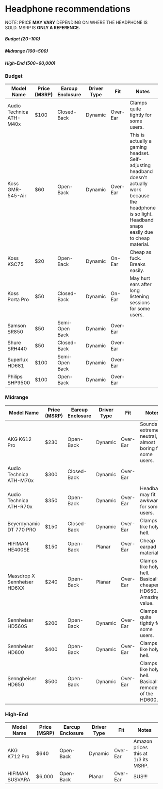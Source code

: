 # Headphone recommendations

NOTE: PRICE **MAY VARY** DEPENDING ON WHERE THE HEADPHONE IS SOLD. MSRP IS **ONLY A REFERENCE.**

##### Budget ($20-$100)
##### Midrange ($100-$500) 
##### High-End ($500-$60,000)

### Budget

| Model Name               | Price (MSRP)  | Earcup Enclosure | Driver Type | Fit      | Notes
| ------------------------ | ------------- | ---------------- | ------------| -------- | ----------------
| Audio Technica ATH-M40x  | $100          | Closed-Back      | Dynamic     | Over-Ear | Clamps quite tightly for some users.
| Koss GMR-545-Air         | $60           | Open-Back        | Dynamic     | Over-Ear | This is actually a gaming headset. Self-adjusting headband doesn't actually work because the headphone is so light. Headband snaps easily due to cheap material.
| Koss KSC75               | $20           | Open-Back        | Dynamic     | On-Ear   | Cheap as fuck. Breaks easily.
| Koss Porta Pro           | $50           | Closed-Back      | Dynamic     | On-Ear   | May hurt ears after long listening sessions for some users.
| Samson SR850             | $50           | Semi-Open Back   | Dynamic     | Over-Ear |
| Shure SRH440             | $50           | Closed-Back      | Dynamic     | Over-Ear |
| Superlux HD681           | $100          | Semi-Open Back   | Dynamic     | Over-Ear |
| Philips SHP9500          | $100          | Open-Back        | Dynamic     | Over-Ear |

### Midrange

| Model Name                  | Price (MSRP) | Earcup Enclosure | Driver Type | Fit       | Notes
| --------------------------- | ------------ | ---------------- | ------------| --------- | ---------------------------------------------------------------- |
| AKG K612 Pro                | $230         | Open-Back        | Dynamic     | Over-Ear  | Sounds extremely neutral, almost boring for some users.          |
| Audio Technica ATH-M70x     | $300         | Closed-Back      | Dynamic     | Over-Ear  |                                                                  |
| Audio Technica ATH-R70x     | $350         | Open-Back        | Dynamic     | Over-Ear  | Headband may fit awkwardly for some users.                       |
| Beyerdynamic DT 770 PRO     | $150         | Closed-Back      | Dynamic     | Over-Ear  | Clamps like holy hell.                                           |
| HIFIMAN HE400SE             | $150         | Open-Back        | Planar      | Over-Ear  | Cheap earpad material.                                           |
| Massdrop X Sennheiser HD6XX | $240         | Open-Back        | Planar      | Over-Ear  | Clamps like holy hell. Basically a cheaper HD650. Amazing value. |
| Sennheiser HD560S           | $200         | Open-Back        | Dynamic     | Over-Ear  | Clamps quite tightly for some users.                             |
| Sennheiser HD600            | $400         | Open-Back        | Dynamic     | Over-Ear  | Clamps like holy hell.                                           |
| Senngheiser HD650           | $500         | Open-Back        | Dynamic     | Over-Ear  | Clamps like holy hell. Basically a remodel of the HD600.         |

### High-End

| Model Name               | Price (MSRP)  | Earcup Enclosure | Driver Type | Fit       | Notes                               |
| ------------------------ | ------------- | ---------------- | ------------| --------- | ----------------------------------- |
| AKG K712 Pro             | $640          | Open-Back        | Dynamic     | Over-Ear  | Amazon prices this at 1/3 its MSRP. |
| HIFIMAN SUSVARA          | $6,000        | Open-Back        | Planar      | Over-Ear  | SUS!!! 









